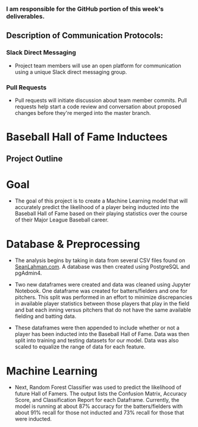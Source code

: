 ### I am responsible for the GitHub portion of this week's deliverables.

## Description of Communication Protocols:

### Slack Direct Messaging
- Project team members will use an open platform for communication using a unique Slack direct messaging group.

### Pull Requests
- Pull requests will initiate discussion about team member commits. Pull requests help start a code review and conversation about proposed changes before they're merged into the master branch.

# Baseball Hall of Fame Inductees 

## Project Outline

# Goal
- The goal of this project is to create a Machine Learning model that will accurately predict the likelihood of a player being inducted into the Baseball Hall of Fame based on their playing statistics over the course of their Major League Baseball career.

# Database & Preprocessing
- The analysis begins by taking in data from several CSV files found on [SeanLahman.com](http://www.seanlahman.com/baseball-archive/statistics/). A database was then created using PostgreSQL and pgAdmin4. 

- Two new dataframes were created and data was cleaned using Jupyter Notebook. One dataframe was created for batters/fielders and one for pitchers. This split was performed in an effort to minimize discrepancies in available player statistics between those players that play in the field and bat each inning versus pitchers that do not have the same available fielding and batting data. 

- These dataframes were then appended to include whether or not a player has been inducted into the Baseball Hall of Fame. Data was then split into training and testing datasets for our model. Data was also scaled to equalize the range of data for each feature.

# Machine Learning
- Next, Random Forest Classifier was used to predict the likelihood of future Hall of Famers. The output lists the Confusion Matrix, Accuracy Score, and Classification Report for each Dataframe. Currently, the model is running at about 87% accuracy for the batters/fielders with about 91% recall for those not inducted and 73% recall for those that were inducted.